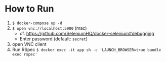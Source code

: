 # How to Run

1. `$ docker-compose up -d`
2. `$ open vnc://localhost:5900` (mac)  
    - cf. https://github.com/SeleniumHQ/docker-selenium#debugging
    - Enter password (default: `secret`)
2. open VNC client
3. Run RSpec `$ docker exec -it app sh -c 'LAUNCH_BROWSER=true bundle exec rspec'`

